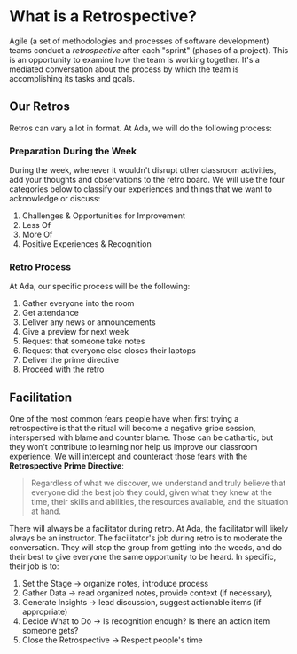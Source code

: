 # What is a Retrospective?

Agile (a set of methodologies and processes of software development) teams conduct a _retrospective_ after each "sprint" (phases of a project). This is an opportunity to examine how the team is working together. It's a mediated conversation about the process by which the team is accomplishing its tasks and goals.

## Our Retros

Retros can vary a lot in format. At Ada, we will do the following process:

### Preparation During the Week

During the week, whenever it wouldn't disrupt other classroom activities, add your thoughts and observations to the retro board. We will use the four categories below to classify our experiences and things that we want to acknowledge or discuss:

1. Challenges & Opportunities for Improvement
1. Less Of
1. More Of
1. Positive Experiences & Recognition

### Retro Process

At Ada, our specific process will be the following:

1. Gather everyone into the room
1. Get attendance
1. Deliver any news or announcements
1. Give a preview for next week
1. Request that someone take notes
1. Request that everyone else closes their laptops
1. Deliver the prime directive
1. Proceed with the retro

## Facilitation

One of the most common fears people have when first trying a retrospective is that the ritual will become a negative gripe session, interspersed with blame and counter blame. Those can be cathartic, but they won't contribute to learning nor help us improve our classroom experience. We will intercept and counteract those fears with the __Retrospective Prime Directive__:

> Regardless of what we discover, we understand and truly believe that everyone did the best job they could, given what they knew at the time, their skills and abilities, the resources available, and the situation at hand.

There will always be a facilitator during retro. At Ada, the facilitator will likely always be an instructor. The facilitator's job during retro is to moderate the conversation. They will stop the group from getting into the weeds, and do their best to give everyone the same opportunity to be heard. In specific, their job is to:

1. Set the Stage -> organize notes, introduce process
1. Gather Data -> read organized notes, provide context (if necessary), 
1. Generate Insights -> lead discussion, suggest actionable items (if appropriate)
1. Decide What to Do -> Is recognition enough? Is there an action item someone gets?
1. Close the Retrospective -> Respect people's time
